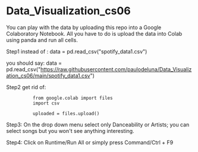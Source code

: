 # Data_Visualization_cs06

You can play with the data by uploading this repo into a Google Colaboratory Notebook. 
All you have to do is upload the data into Colab using panda and run all cells. 

Step1
instead of :
data = pd.read_csv("spotify_data1.csv")

you should say:
data = pd.read_csv("https://raw.githubusercontent.com/paulodeluna/Data_Visualization_cs06/main/spotify_data1.csv")

Step2
get rid of:

              from google.colab import files
              import csv

              uploaded = files.upload()

Step3:
On the drop down menu select only Danceability or Artists; you can select songs but you won't see anything interesting. 

Step4:
Click on Runtime/Run All or simply press Command/Ctrl + F9

